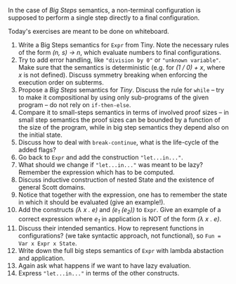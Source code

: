 In the case of *Big Steps* semantics, a non-terminal configuration is supposed to perform a single step directly to a final configuration.

Today's exercises are meant to be done on whiteboard.


1. Write a Big Steps semantics for `Expr` from Tiny. Note the necessary rules of the form *(n, s) → n*, which evaluate numbers to final configurations.
2. Try to add error handling, like `"division by 0"` or `"unknown variable"`. Make sure that the semantics is deterministic (e.g. for *(1 / 0) + x*, where *x* is not defined). Discuss symmetry breaking when enforcing the execution order on subterms.
3. Propose a *Big Steps* semantics for *Tiny*. Discuss the rule for `while` – try to make it compositional by using only sub-programs of the given program – do not rely on `if-then-else`.
4. Compare it to small-steps semantics in terms of involved proof sizes – in small step semantics the proof sizes can be bounded by a function of the size of the program, while in big step semantics they depend also on the initial state.
5. Discuss how to deal with `break-continue`, what is the life-cycle of the added flags?
6. Go back to `Expr` and add the construction `"let...in..."`.
7. What should we change if `"let...in..."` was meant to be lazy? Remember the expression which has to be computed.
8. Discuss inductive construction of nested State and the existence of general Scott domains.
9. Notice that together with the expression, one has to remember the state in which it should be evaluated (give an example!).
10. Add the constructs *(λ x . e)* and *(e<sub>1</sub> (e<sub>2</sub>))* to `Expr`. Give an example of a correct expression where *e<sub>1</sub>* in application is NOT of the form *(λ x . e)*.
11. Discuss their intended semantics. How to represent functions in configurations? (we take syntactic approach, not functional), so `Fun = Var x Expr x State`.
12. Write down the full big steps semantics of `Expr` with lambda abstaction and application.
13. Again ask what happens if we want to have lazy evaluation.
14. Express `"let...in..."` in terms of the other constructs.

